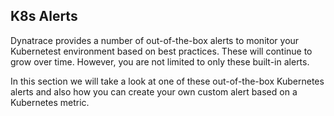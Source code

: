 ## K8s Alerts

Dynatrace provides a number of out-of-the-box alerts to monitor your Kubernetest environment based on best practices. These will continue to grow over time. However, you are not limited to only these built-in alerts.

In this section we will take a look at one of these out-of-the-box Kubernetes alerts and also how you can create your own custom alert based on a Kubernetes metric.
